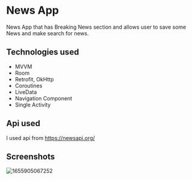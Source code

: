 
# News App

News App that has Breaking News section and allows user to save some News and make search for news.


## Technologies used

- MVVM
- Room
- Retrofit, OkHttp
- Coroutines
- LiveData
- Navigation Component
- Single Activity


## Api used

I used api from https://newsapi.org/


## Screenshots

![1655905067252](https://user-images.githubusercontent.com/94394251/175070037-ab4c09c0-9c43-4c99-a4b6-660ecb8c2356.jpg)
